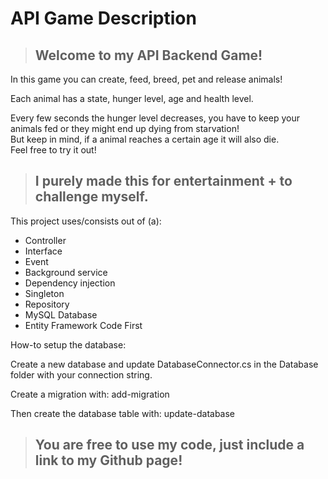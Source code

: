 # API Game Description

>## **Welcome** to my API Backend Game!

In this game you can create, feed, breed, pet and release animals!

Each animal has a state, hunger level, age and health level.

Every few seconds the hunger level decreases, you have to keep your animals fed or they might end up dying from starvation!  
But keep in mind, if a animal reaches a certain age it will also die.  
Feel free to try it out!  

>## I purely made this for entertainment + to challenge myself.

This project uses/consists out of (a):

* Controller
* Interface
* Event
* Background service
* Dependency injection
* Singleton
* Repository
* MySQL Database
* Entity Framework Code First

How-to setup the database:

Create a new database and update DatabaseConnector.cs in the Database folder with your connection string.

Create a migration with: add-migration <name>

Then create the database table with: update-database

>## You are free to use my code, just include a link to my Github page!
